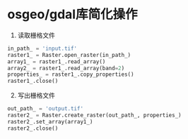 # osgeo/gdal库简化操作

1. 读取栅格文件

```python
in_path_ = 'input.tif'
raster1_ = Raster.open_raster(in_path_)
array1_ = raster1_.read_array()
array2_ = raster1_.read_array(band=2)
properties_ = raster1_.copy_properties()
raster1_.close()
```

2. 写出栅格文件

```python
out_path_ = 'output.tif'
raster2_ = Raster.create_raster(out_path_, properties_)
raster2_.set_array(array1_)
raster2_.close()
```




